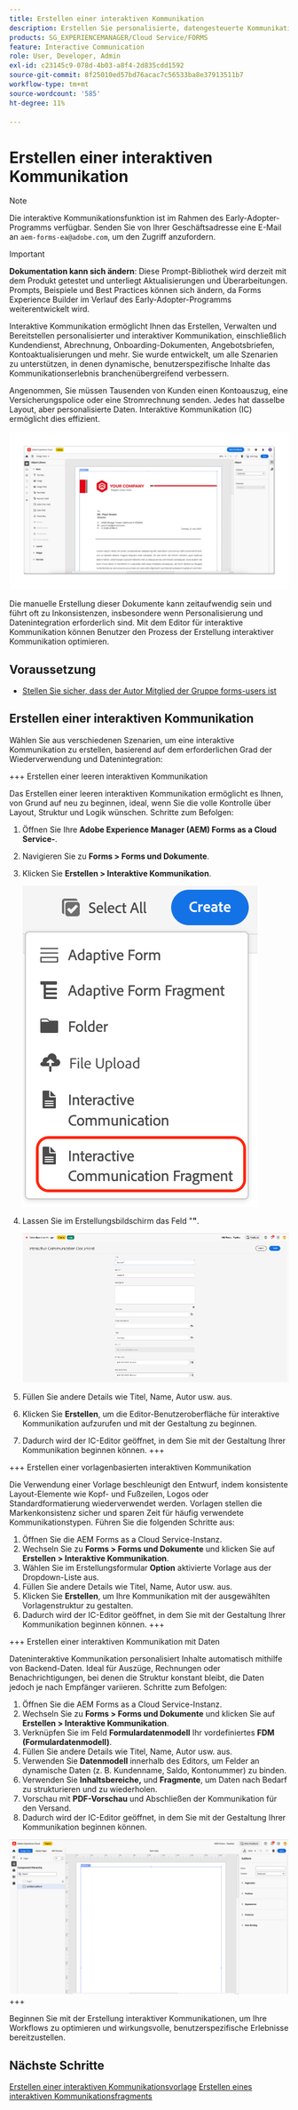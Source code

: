 ```yaml
---
title: Erstellen einer interaktiven Kommunikation
description: Erstellen Sie personalisierte, datengesteuerte Kommunikation. Entdecken Sie wichtige Funktionen, Onboarding-Schritte und Anwendungsfälle in der Praxis mit Handbüchern und Tutorials.
products: SG_EXPERIENCEMANAGER/Cloud Service/FORMS
feature: Interactive Communication
role: User, Developer, Admin
exl-id: c23145c9-078d-4b03-a8f4-2d835cdd1592
source-git-commit: 8f25010ed57bd76acac7c56533ba8e37913511b7
workflow-type: tm+mt
source-wordcount: '585'
ht-degree: 11%

---
```



# Erstellen einer interaktiven Kommunikation

>[!NOTE]
>
> Die interaktive Kommunikationsfunktion ist im Rahmen des Early-Adopter-Programms verfügbar. Senden Sie von Ihrer Geschäftsadresse eine E-Mail an `aem-forms-ea@adobe.com`, um den Zugriff anzufordern.

>[!IMPORTANT]
>
> **Dokumentation kann sich ändern**: Diese Prompt-Bibliothek wird derzeit mit dem Produkt getestet und unterliegt Aktualisierungen und Überarbeitungen. Prompts, Beispiele und Best Practices können sich ändern, da Forms Experience Builder im Verlauf des Early-Adopter-Programms weiterentwickelt wird.

Interaktive Kommunikation ermöglicht Ihnen das Erstellen, Verwalten und Bereitstellen personalisierter und interaktiver Kommunikation, einschließlich Kundendienst, Abrechnung, Onboarding-Dokumenten, Angebotsbriefen, Kontoaktualisierungen und mehr. Sie wurde entwickelt, um alle Szenarien zu unterstützen, in denen dynamische, benutzerspezifische Inhalte das Kommunikationserlebnis branchenübergreifend verbessern.

Angenommen, Sie müssen Tausenden von Kunden einen Kontoauszug, eine Versicherungspolice oder eine Stromrechnung senden. Jedes hat dasselbe Layout, aber personalisierte Daten. Interaktive Kommunikation (IC) ermöglicht dies effizient.

![IC-Dokument suchen](/help/forms/interactive-communication/assets/introimg.png)

Die manuelle Erstellung dieser Dokumente kann zeitaufwendig sein und führt oft zu Inkonsistenzen, insbesondere wenn Personalisierung und Datenintegration erforderlich sind. Mit dem Editor für interaktive Kommunikation können Benutzer den Prozess der Erstellung interaktiver Kommunikation optimieren.

## Voraussetzung

* [Stellen Sie sicher, dass der Autor Mitglied der Gruppe forms-users ist](/help/forms/setup-forms-cloud-service.md#configure-users)

## Erstellen einer interaktiven Kommunikation

Wählen Sie aus verschiedenen Szenarien, um eine interaktive Kommunikation zu erstellen, basierend auf dem erforderlichen Grad der Wiederverwendung und Datenintegration:

+++ Erstellen einer leeren interaktiven Kommunikation

Das Erstellen einer leeren interaktiven Kommunikation ermöglicht es Ihnen, von Grund auf neu zu beginnen, ideal, wenn Sie die volle Kontrolle über Layout, Struktur und Logik wünschen.
Schritte zum Befolgen:

1. Öffnen Sie Ihre **Adobe Experience Manager (AEM) Forms as a Cloud Service-**.
1. Navigieren Sie zu **Forms > Forms und Dokumente**.
1. Klicken Sie **Erstellen > Interaktive Kommunikation**.

   ![IC-Dokument suchen](/help/forms/interactive-communication/assets/comm.png)

1. Lassen Sie im Erstellungsbildschirm das Feld &quot;**&quot;**.

   ![IC-Dokument suchen](/help/forms/interactive-communication/assets/create-ic-document.png)

1. Füllen Sie andere Details wie Titel, Name, Autor usw. aus.
1. Klicken Sie **Erstellen**, um die Editor-Benutzeroberfläche für interaktive Kommunikation aufzurufen und mit der Gestaltung zu beginnen.
1. Dadurch wird der IC-Editor geöffnet, in dem Sie mit der Gestaltung Ihrer Kommunikation beginnen können.
+++

+++ Erstellen einer vorlagenbasierten interaktiven Kommunikation

Die Verwendung einer Vorlage beschleunigt den Entwurf, indem konsistente Layout-Elemente wie Kopf- und Fußzeilen, Logos oder Standardformatierung wiederverwendet werden.
Vorlagen stellen die Markenkonsistenz sicher und sparen Zeit für häufig verwendete Kommunikationstypen. Führen Sie die folgenden Schritte aus:

1. Öffnen Sie die AEM Forms as a Cloud Service-Instanz.
1. Wechseln Sie zu **Forms > Forms und Dokumente** und klicken Sie auf **Erstellen > Interaktive Kommunikation**.
1. Wählen Sie im Erstellungsformular **Option** aktivierte Vorlage aus der Dropdown-Liste aus.
1. Füllen Sie andere Details wie Titel, Name, Autor usw. aus.
1. Klicken Sie **Erstellen**, um Ihre Kommunikation mit der ausgewählten Vorlagenstruktur zu gestalten.
1. Dadurch wird der IC-Editor geöffnet, in dem Sie mit der Gestaltung Ihrer Kommunikation beginnen können.
+++

+++ Erstellen einer interaktiven Kommunikation mit Daten

Dateninteraktive Kommunikation personalisiert Inhalte automatisch mithilfe von Backend-Daten.
Ideal für Auszüge, Rechnungen oder Benachrichtigungen, bei denen die Struktur konstant bleibt, die Daten jedoch je nach Empfänger variieren. Schritte zum Befolgen:

1. Öffnen Sie die AEM Forms as a Cloud Service-Instanz.
1. Wechseln Sie zu **Forms > Forms und Dokumente** und klicken Sie auf **Erstellen > Interaktive Kommunikation**.
1. Verknüpfen Sie im Feld **Formulardatenmodell** Ihr vordefiniertes **FDM (Formulardatenmodell)**.
1. Füllen Sie andere Details wie Titel, Name, Autor usw. aus.
1. Verwenden Sie **Datenmodell** innerhalb des Editors, um Felder an dynamische Daten (z. B. Kundenname, Saldo, Kontonummer) zu binden.
1. Verwenden Sie **Inhaltsbereiche,** und **Fragmente**, um Daten nach Bedarf zu strukturieren und zu wiederholen.
1. Vorschau mit **PDF-Vorschau** und Abschließen der Kommunikation für den Versand.
1. Dadurch wird der IC-Editor geöffnet, in dem Sie mit der Gestaltung Ihrer Kommunikation beginnen können.

![IC-Dokument suchen](/help/forms/interactive-communication/assets/ic-ui.png)
+++

Beginnen Sie mit der Erstellung interaktiver Kommunikationen, um Ihre Workflows zu optimieren und wirkungsvolle, benutzerspezifische Erlebnisse bereitzustellen.

## Nächste Schritte

[Erstellen einer interaktiven Kommunikationsvorlage](/help/forms/interactive-communication/create-interactive-communication-template.md)
[Erstellen eines interaktiven Kommunikationsfragments](/help/forms/interactive-communication/create-interactive-communication-fragment.md)

